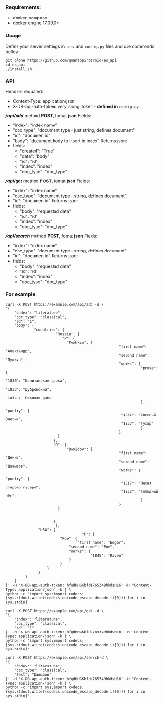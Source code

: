 ### Requirements:
 * docker-compose
 * docker engine 17.09.0+

### Usage
Define your server settings in `.env` and `config.py` files and use commands bellow:

```
git clone https://github.com/quantopirotroid/es_api
cd es_api
./install.sh
```

### API
Headers requared:
* Content-Type: application/json
* X-DB-api-auth-token: very_srong_token - __defined in__ `config.py`

***/api/add*** method __POST__, fomat __json__
Fields:
* "index": "index name"
* "doc_type": "document type - just string, defines document"
* "id": "documen id"
* "body": "document body to insert in index"
Returns json:
* fields:
    * "created": "True"
    * "data": "body"
    * "id": "id"
    * "index": "index"
    * "doc_type": "doc_type"

***/api/get*** method __POST__, fomat __json__
Fields:
* "index": "index name"
* "doc_type": "document type - string, defines document"
* "id": "documen id"
Returns json:
* fields:
    * "body": "requestad data"
    * "id": "id"
    * "index": "index"
    * "doc_type": "doc_type"

***/api/search*** method __POST__, fomat __json__
Fields:
* "index": "index name"
* "doc_type": "document type - string, defines document"
* "id": "documen id"
Returns json:
* fields:
    * "body": "requestad data"
    * "id": "id"
    * "index": "index"
    * "doc_type": "doc_type"


### For example:

```
curl -X POST https://example.com/api/add -d \
'{
    "index": "literature",
    "doc_type": "classical",
    "id": "1",
    "body": {
             "countries": {
	                   "Russia": {
			              "P": {
				            "Pushkin": {
	                                                "first name": "Александр",
	                                                "second name": "Пушкин",
	                                                "works": {
	                                                          "prose": {
	                                                                    "1830": "Капитанская дочка",
	                                                                    "1833": "Дубровский",
	                                                     		    "1834": "Пиковая дама"
	                                                          },
	                                                          "poetry": {
					            	                 "1831": "Евгений Онегин",
					            	                 "1833": "Гусар"
	                                                          }
	                                                }
					    }
				      },
				      "D": {
				            "Davidov": {
	                                                "first name": "Денис",
	                                                "second name": "Давыдов",
	                                                "works": {
	                                                          "poetry": {
					            	                 "1817": "Песня старого гусара",
					            	                 "1832": "Голодный пёс"
	                                                          }
	                                                }
					    }
				            
				            
				      }
	                   },
			   "USA": {
                                   "P": {
				         "Poe": {
				                 "first name": "Edgar",
				  	         "second name": "Poe",
					         "works": {
					                   "1845": "Raven"
					         }
				         }
				   }
			   }
	     }
    }
}' -H 'X-DB-api-auth-token: hfgdHHGKbfds765349hbdsH16' -H "Content-Type: application/json" -k | \
python -c "import sys;import codecs;[sys.stdout.write((codecs.unicode_escape_decode(i)[0])) for i in sys.stdin]
```

```
curl -X POST https://example.com/api/get -d \
'{
    "index": "literature",
    "doc_type": "classical",
    "id": "1"
}' -H 'X-DB-api-auth-token: hfgdHHGKbfds765349hbdsH16' -H "Content-Type: application/json" -k | \
python -c "import sys;import codecs;[sys.stdout.write((codecs.unicode_escape_decode(i)[0])) for i in sys.stdin]"
```

```
curl -X POST https://example.com/api/search-d \
'{
    "index": "literature",
    "doc_type": "classical",
    "text": "Давыдов"
}' -H 'X-DB-api-auth-token: hfgdHHGKbfds765349hbdsH16' -H "Content-Type: application/json" -k | \
python -c "import sys;import codecs;[sys.stdout.write((codecs.unicode_escape_decode(i)[0])) for i in sys.stdin]"
```

